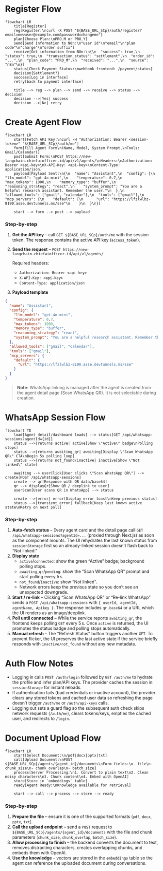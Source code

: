 # Register Flow

```mermaid
flowchart LR
    title[Register]
    reg[Register:\ncurl -X POST "${BASE_URL_SCp}/auth/register?email=newuser@example.com&password=changeme"]
    plan[Choose Plan:\nPRO_M or PRO_Y]
    send[Send Information to N8n:\n"user id"\n"email"\n"plan code"\n"charge"\n"order suffix"]
    receive[Get information from N8n:\n{\n  "success": true,\n  "status": true,\n  "transaction_status": "settlement",\n  "order_id": "...",\n  "plan_code": "PRO_M",\n  "received": "...",\n  "source": "n8n"\n}]
    status[Check Payment Status:\nwebhook frontend: /payment/status]
    decision{Settlement?}
    success[Log in interface]
    retry[back to payment interface]

    title --> reg --> plan --> send --> receive --> status --> decision
    decision -->|Yes| success
    decision -->|No| retry
```

# Create Agent Flow

```mermaid
flowchart LR
    start[Fetch API Key:\ncurl -H "Authorization: Bearer <session-token>" "${BASE_URL_SCp}/auth/me"]
    form[Fill Agent Form\n(Name, Model, System Prompt,\nTools: Gmail/Calendar)]
    post[Submit Form:\nPOST https://new-langchain.chiefaiofficer.id/api/v1/agents/\nHeaders:\nAuthorization: Bearer <api-key>\nX-API-Key: <api-key>\nContent-Type: application/json]
    payload[Payload Sent:\n{\n  "name": "Assistant",\n  "config": {\n    "llm_model": "gpt-4o-mini",\n    "temperature": 0.7,\n    "max_tokens": 1000,\n    "memory_type": "buffer",\n    "reasoning_strategy": "react",\n    "system_prompt": "You are a helpful research assistant. Remember the user."\n  },\n  "allowed_tools": ["gmail", "calendar"],\n  "tools": ["gmail"],\n  "mcp_servers": {\n    "default": {\n      "url": "https://lfzlwlbz-8190.asse.devtunnels.ms/sse"\n    }\n  }\n}]

    start --> form --> post --> payload
```

### Step-by-step

1. **Get the API key** – call `GET ${BASE_URL_SCp}/auth/me` with the session token. The response contains the active API key (`access_token`).
2. **Send the request** – `POST https://new-langchain.chiefaiofficer.id/api/v1/agents/`

   Required headers:
   - `Authorization: Bearer <api-key>`
   - `X-API-Key: <api-key>`
   - `Content-Type: application/json`

3. **Payload template**

```json
{
  "name": "Assistant",
  "config": {
    "llm_model": "gpt-4o-mini",
    "temperature": 0.7,
    "max_tokens": 1000,
    "memory_type": "buffer",
    "reasoning_strategy": "react",
    "system_prompt": "You are a helpful research assistant. Remember the user."
  },
  "allowed_tools": ["gmail", "calendar"],
  "tools": ["gmail"],
  "mcp_servers": {
    "default": {
      "url": "https://lfzlwlbz-8190.asse.devtunnels.ms/sse"
    }
  }
}
```

> **Note:** WhatsApp linking is managed after the agent is created from the agent detail page (Scan WhatsApp QR). It is not selectable during creation.

# WhatsApp Session Flow

```mermaid
flowchart TD
    load[Agent detail/dashboard loads] --> status[GET /api/whatsapp-sessions?agentId={id}]
    status -->|returns active| active[Show \"Active\" badge\nPolling stops]
    status -->|returns awaiting_qr| awaiting[Display \"Scan WhatsApp QR\" CTA\nBegin 5s polling loop]
    status -->|returns not_found/inactive| inactive[Show \"Not linked\" state]

    awaiting --> userClick[User clicks \"Scan WhatsApp QR\"] --> create[POST /api/whatsapp-sessions]
    create --> qr[Response with QR data/base64]
    qr --> displayQr[Show QR / deeplink to user]
    userScan[User scans QR in WhatsApp] --> status

    create -->|error| error[Display error toast\nKeep previous status]
    status -->|transient error| fallback[Keep last known active state\nRetry on next poll]
```

### Step-by-step

1. **Auto-fetch status** – Every agent card and the detail page call `GET /api/whatsapp-sessions?agentId=...` (proxied through Next.js) as soon as the component mounts. The UI rehydrates the last known status from `sessionStorage` first so an already-linked session doesn’t flash back to “Not linked.”  
2. **Display state**  
   - `active`/`connected`: show the green “Active” badge; background polling stops.  
   - `awaiting_qr`/`pending`: show the “Scan WhatsApp QR” prompt and start polling every 5 s.  
   - `not_found`/`inactive`: show “Not linked”.  
   - Network errors keep the previous state so you don’t see an unexpected downgrade.
3. **Start / re-link** – Clicking “Scan WhatsApp QR” or “Re-link WhatsApp” sends a `POST /api/whatsapp-sessions` with `{ userId, agentId, agentName, Apikey }`. The response includes `qr.base64` or a URL which the UI renders as an image/deeplink.
4. **Poll until connected** – While the service reports `awaiting_qr`, the frontend keeps polling `GET` every 5 s. Once `active` is returned, the UI promotes the status badge and polling stops automatically.
5. **Manual refresh** – The “Refresh Status” button triggers another `GET`. To prevent flicker, the UI preserves the last active state if the service briefly responds with `inactive/not_found` without any new metadata.

# Auth Flow Notes

- Logging in calls `POST /auth/login` followed by `GET /auth/me` to hydrate the profile and infer plan/API keys. The provider caches the session in `sessionStorage` for instant reloads.
- If authentication fails (bad credentials or inactive account), the provider clears any stored tokens and cached user data so refreshing the page doesn’t trigger `/auth/me` or `/auth/api-keys` calls.
- Logging out sets a guard flag so the subsequent auth check skips network requests (`/auth/me`), clears tokens/keys, empties the cached user, and redirects to `/login`.
# Document Upload Flow

```mermaid
flowchart LR
    start[Select Document:\n/pdf|docx|pptx|txt]
    call[Upload Document:\nPOST ${BASE_URL_SCp}/agents/{agent_id}/documents\nForm fields:\n- file\n- chunk_size\n- chunk_overlap\n- batch_size]
    process[Server Processing:\n1. Convert to plain text\n2. Clean noisy characters\n3. Chunk content\n4. Embed with OpenAI]
    store[Store in `embeddings` table]
    ready[Agent Ready:\nKnowledge available for retrieval]

    start --> call --> process --> store --> ready
```

### Step-by-step

1. **Prepare the file** – ensure it is one of the supported formats (`pdf`, `docx`, `pptx`, `txt`).
2. **Call the upload endpoint** – send a `POST` request to `${BASE_URL_SCp}/agents/{agent_id}/documents` with the file and chunk parameters (`chunk_size`, `chunk_overlap`, `batch_size`).
3. **Allow processing to finish** – the backend converts the document to text, removes distracting characters, creates overlapping chunks, and embeds them with OpenAI.
4. **Use the knowledge** – vectors are stored in the `embeddings` table so the agent can reference the uploaded document during conversations.
